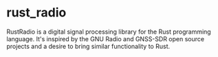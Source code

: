 # rust_radio

RustRadio is a digital signal processing library for the Rust programming language.  It's inspired by the GNU Radio and GNSS-SDR open source projects and a desire to bring similar functionality to Rust.
